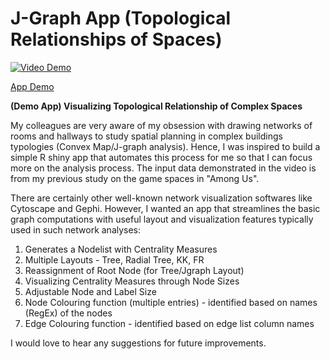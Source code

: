# J-Graph App (Topological Relationships of Spaces)

[![Video Demo](http://img.youtube.com/vi/Sts_uZadjAs/0.jpg)](http://www.youtube.com/watch?v=Sts_uZadjAs "JGraph App Demo (RShiny)")

[App Demo](https://rtyw.shinyapps.io/jgraph/)

<b>(Demo App) Visualizing Topological Relationship of Complex Spaces</b>

My colleagues are very aware of my obsession with drawing networks of rooms and hallways to study spatial planning in complex buildings typologies (Convex Map/J-graph analysis). Hence, I was inspired to build a simple R shiny app that automates this process for me so that I can focus more on the analysis process. The input data demonstrated in the video is from my previous study on the game spaces in "Among Us".

There are certainly other well-known network visualization softwares like Cytoscape and Gephi. However, I wanted an app that streamlines the basic graph computations with useful layout and visualization features typically used in such network analyses:

1) Generates a Nodelist with Centrality Measures
2) Multiple Layouts - Tree, Radial Tree, KK, FR
3) Reassignment of Root Node (for Tree/Jgraph Layout)
4) Visualizing Centrality Measures through Node Sizes
5) Adjustable Node and Label Size
6) Node Colouring function (multiple entries) - identified based on names (RegEx) of the nodes
7) Edge Colouring function - identified based on edge list column names

I would love to hear any suggestions for future improvements.

